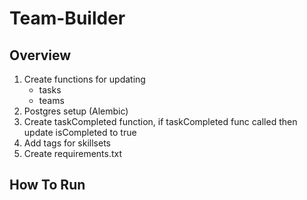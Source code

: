 # Team-Builder

## Overview
1. Create functions for updating
    - tasks
    - teams
2. Postgres setup (Alembic)
3. Create taskCompleted function, if taskCompleted func called then update isCompleted to true
4. Add tags for skillsets
5. Create requirements.txt

## How To Run
